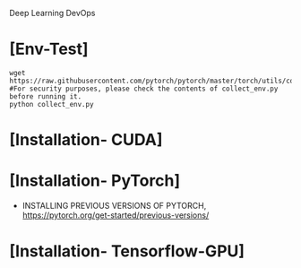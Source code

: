 Deep Learning DevOps

# [Env-Test]

```
wget https://raw.githubusercontent.com/pytorch/pytorch/master/torch/utils/collect_env.py
#For security purposes, please check the contents of collect_env.py before running it.
python collect_env.py
```

# [Installation- CUDA]


# [Installation- PyTorch]
+ INSTALLING PREVIOUS VERSIONS OF PYTORCH, https://pytorch.org/get-started/previous-versions/

# [Installation- Tensorflow-GPU]

